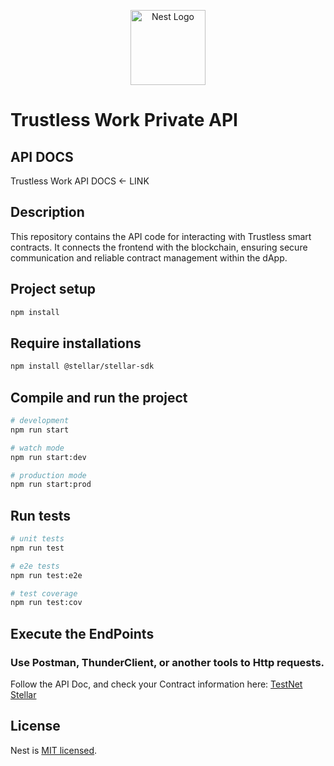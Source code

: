 <p align="center">
  <a href="http://nestjs.com/" target="blank"><img src="https://nestjs.com/img/logo-small.svg" width="120" alt="Nest Logo" /></a>
</p>

# Trustless Work Private API

## API DOCS
Trustless Work API DOCS <- LINK

## Description
This repository contains the API code for interacting with Trustless smart contracts. It connects the frontend with the blockchain, ensuring secure communication and reliable contract management within the dApp.

## Project setup

```bash
npm install
```

## Require installations

```bash
npm install @stellar/stellar-sdk
```

## Compile and run the project

```bash
# development
npm run start

# watch mode
npm run start:dev

# production mode
npm run start:prod
```

## Run tests

```bash
# unit tests
npm run test

# e2e tests
npm run test:e2e

# test coverage
npm run test:cov
```

## Execute the EndPoints
### Use Postman, ThunderClient, or another tools to Http requests.

Follow the API Doc, and check your Contract information here: [TestNet Stellar](https://stellar.expert/explorer/testnet)

## License

Nest is [MIT licensed](https://github.com/nestjs/nest/blob/master/LICENSE).
